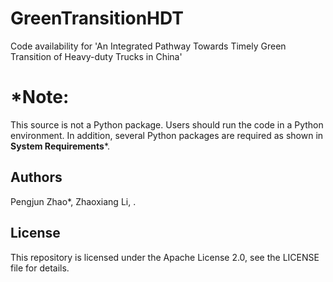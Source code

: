 # GreenTransitionHDT
Code availability for 'An Integrated Pathway Towards Timely Green Transition of Heavy-duty Trucks in China'

# *Note: 
This source is not a Python package. Users should run the code in a Python environment. In addition, several Python packages are required as shown in **System Requirements***.


## Authors
Pengjun Zhao*, Zhaoxiang Li, .
## License
This repository is licensed under the Apache License 2.0, see the LICENSE file for details.
